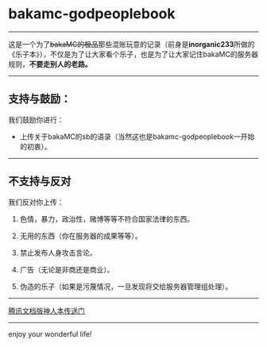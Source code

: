 # bakamc-godpeoplebook

---

这是一个为了~~bakaMC的极品~~那些混账玩意的记录（前身是**inorganic233**所做的《乐子本》），不仅是为了让大家看个乐子，也是为了让大家记住bakaMC的服务器规则，**不要走别人的老路。**

---

## 支持与鼓励：

我们鼓励你进行：

- 上传关于bakaMC的sb的语录（当然这也是bakamc-godpeoplebook一开始的初衷）。

---

## 不支持与反对

我们反对你上传：

1. 色情，暴力，政治性，赌博等等不符合国家法律的东西。

2. 无用的东西（你在服务器的成果等等）。

3. 禁止发布人身攻击言论。

4. 广告（无论是非商还是商业）。

5. 伪造的乐子（如果是污蔑情况，一旦发现将交给服务器管理组处理）。

---

[腾讯文档版神人本传送门](https://docs.qq.com/doc/DQVVKV1ZHUVdDWEVa)

---

enjoy your wonderful life!